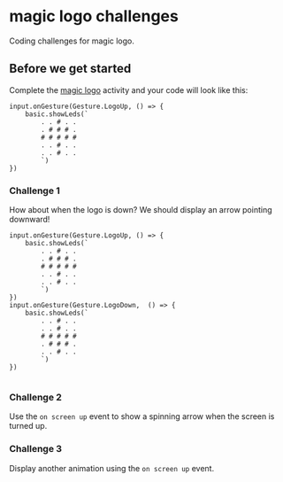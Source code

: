 # magic logo challenges

Coding challenges for magic logo.

## Before we get started

Complete the [magic logo](/lessons/magic-logo/activity) activity and your code will look like this:

```blocks
input.onGesture(Gesture.LogoUp, () => {
    basic.showLeds(`
        . . # . .
        . # # # .
        # # # # #
        . . # . .
        . . # . .
        `)
})

```


### Challenge 1

How about when the logo is down? We should display an arrow pointing downward!

```blocks
input.onGesture(Gesture.LogoUp, () => {
    basic.showLeds(`
        . . # . .
        . # # # .
        # # # # #
        . . # . .
        . . # . .
        `)
})
input.onGesture(Gesture.LogoDown,  () => {
    basic.showLeds(`
        . . # . .
        . . # . .
        # # # # #
        . # # # .
        . . # . .
        `)
})


```


### Challenge 2

Use the `on screen up` event to show a spinning arrow when the screen is turned up.

### Challenge 3

Display another animation using the `on screen up` event.

